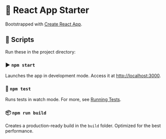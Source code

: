 <!DOCTYPE html>
<html lang="en">
<head>
  <meta charset="UTF-8">
  <meta name="viewport" content="width=device-width, initial-scale=1.0">
  </head>
<body>
  <div class="container">
    <h1>🚀 React App Starter</h1>
    <p>Bootstrapped with <a href="https://github.com/facebook/create-react-app" target="_blank">Create React App</a>.</p>
    <div class="section">
      <h2>📜 Scripts</h2>
      <p>Run these in the project directory:</p>
      <h3>▶️ <code>npm start</code></h3>
      <p>Launches the app in development mode. Access it at <a href="http://localhost:3000" target="_blank">http://localhost:3000</a>.</p>
      <h3>🧪 <code>npm test</code></h3>
      <p>Runs tests in watch mode. For more, see <a href="https://facebook.github.io/create-react-app/docs/running-tests" target="_blank">Running Tests</a>.</p>
      <h3>📦 <code>npm run build</code></h3>
      <p>Creates a production-ready build in the <code>build</code> folder. Optimized for the best performance.</p>
    </div>
  </div>
</body>
</html>
